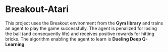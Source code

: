 # Breakout-Atari

This project uses the Breakout environment from the **Gym library** and trains an agent to play the game successfully.
The agent is penalized for losing the ball (and consequently life) and receives positive rewards for hitting bricks.
The algorithm enabling the agent to learn is **Dueling Deep Q-Learning**.
